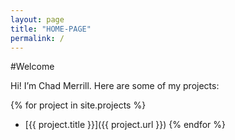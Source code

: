 ```yaml
---
layout: page
title: "HOME-PAGE"
permalink: /
---
```


#Welcome

Hi! I’m Chad Merrill. Here are some of my projects:

{% for project in site.projects %}
- [{{ project.title }}]({{ project.url }})
{% endfor %}
